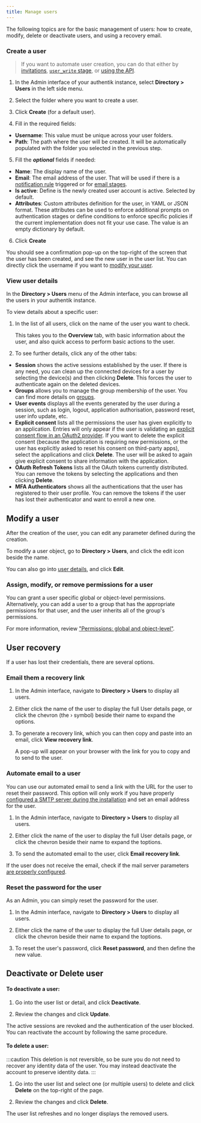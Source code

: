 ```yaml
---
title: Manage users
---
```


The following topics are for the basic management of users: how to create, modify, delete or deactivate users, and using a recovery email.

### Create a user

> If you want to automate user creation, you can do that either by [invitations](./invitations.md), [`user_write` stage](../../flow/stages/user_write), or [using the API](/developer-docs/api/browser).

1. In the Admin interface of your authentik instance, select **Directory > Users** in the left side menu.

2. Select the folder where you want to create a user.

3. Click **Create** (for a default user).

4. Fill in the required fields:

-   **Username**: This value must be unique across your user folders.
-   **Path**: The path where the user will be created. It will be automatically populated with the folder you selected in the previous step.

5. Fill the **_optional_** fields if needed:

-   **Name**: The display name of the user.
-   **Email**: The email address of the user. That will be used if there is a [notification rule](../../events/notifications) triggered or for [email stages](../../flow/stages/email).
-   **Is active**: Define is the newly created user account is active. Selected by default.
-   **Attributes**: Custom attributes definition for the user, in YAML or JSON format. These attributes can be used to enforce additional prompts on authentication stages or define conditions to enforce specific policies if the current implementation does not fit your use case. The value is an empty dictionary by default.

6. Click **Create**

You should see a confirmation pop-up on the top-right of the screen that the user has been created, and see the new user in the user list. You can directly click the username if you want to [modify your user](./user_basic_operations#modify-a-user).

### View user details

In the **Directory > Users** menu of the Admin interface, you can browse all the users in your authentik instance.

To view details about a specific user:

1. In the list of all users, click on the name of the user you want to check.

    This takes you to the **Overview** tab, with basic information about the user, and also quick access to perform basic actions to the user.

2. To see further details, click any of the other tabs:

-   **Session** shows the active sessions established by the user. If there is any need, you can clean up the connected devices for a user by selecting the device(s) and then clicking **Delete**. This forces the user to authenticate again on the deleted devices.
-   **Groups** allows you to manage the group membership of the user. You can find more details on [groups](../group).
-   **User events** displays all the events generated by the user during a session, such as login, logout, application authorisation, password reset, user info update, etc.
-   **Explicit consent** lists all the permissions the user has given explicitly to an application. Entries will only appear if the user is validating an [explicit consent flow in an OAuth2 provider](../../providers/oauth2/). If you want to delete the explicit consent (because the application is requiring new permissions, or the user has explicitly asked to reset his consent on third-party apps), select the applications and click **Delete**. The user will be asked to again give explicit consent to share information with the application.
-   **OAuth Refresh Tokens** lists all the OAuth tokens currently distributed. You can remove the tokens by selecting the applications and then clicking **Delete**.
-   **MFA Authenticators** shows all the authentications that the user has registered to their user profile. You can remove the tokens if the user has lost their authenticator and want to enroll a new one.

## Modify a user

After the creation of the user, you can edit any parameter defined during the creation.

To modify a user object, go to **Directory > Users**, and click the edit icon beside the name.

You can also go into [user details](#view-user-details), and click **Edit**.

### Assign, modify, or remove permissions for a user

You can grant a user specific global or object-level permissions. Alternatively, you can add a user to a group that has the appropriate permissions for that user, and the user inherits all of the group's permissions.

For more information, review ["Permissions: global and object-level"](../access-control/permissions.md).

## User recovery

If a user has lost their credentials, there are several options.

### Email them a recovery link

1. In the Admin interface, navigate to **Directory > Users** to display all users.

2. Either click the name of the user to display the full User details page, or click the chevron (the › symbol) beside their name to expand the options.

3. To generate a recovery link, which you can then copy and paste into an email, click **View recovery link**.

    A pop-up will appear on your browser with the link for you to copy and to send to the user.

### Automate email to a user

You can use our automated email to send a link with the URL for the user to reset their password. This option will only work if you have properly [configured a SMTP server during the installation](../../installation/docker-compose#email-configuration-optional-but-recommended) and set an email address for the user.

1. In the Admin interface, navigate to **Directory > Users** to display all users.

2. Either click the name of the user to display the full User details page, or click the chevron beside their name to expand the toptions.

3. To send the automated email to the user, click **Email recovery link**.

If the user does not receive the email, check if the mail server parameters [are properly configured](../../troubleshooting/emails).

### Reset the password for the user

As an Admin, you can simply reset the password for the user.

1. In the Admin interface, navigate to **Directory > Users** to display all users.

2. Either click the name of the user to display the full User details page, or click the chevron beside their name to expand the toptions.

3. To reset the user's password, click **Reset password**, and then define the new value.

## Deactivate or Delete user

#### To deactivate a user:

1. Go into the user list or detail, and click **Deactivate**.

2. Review the changes and click **Update**.

The active sessions are revoked and the authentication of the user blocked. You can reactivate the account by following the same procedure.

#### To delete a user:

:::caution
This deletion is not reversible, so be sure you do not need to recover any identity data of the user.
You may instead deactivate the account to preserve identity data.
:::

1. Go into the user list and select one (or multiple users) to delete and click **Delete** on the top-right of the page.

2. Review the changes and click **Delete**.

The user list refreshes and no longer displays the removed users.
